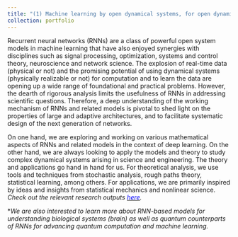 ```yaml
---
title: "(1) Machine learning by open dynamical systems, for open dynamical systems"
collection: portfolio
---
```

Recurrent neural networks (RNNs) are a class of powerful open system models in machine learning that have also enjoyed synergies with disciplines such as signal processing, optimization, systems and control theory, neuroscience and network science. The explosion of real-time data (physical or not) and the promising potential of using dynamical systems (physically realizable or not) for computation and to learn the data are opening up a wide range of foundational and practical problems. However, the dearth of rigorous analysis limits the usefulness of RNNs in addressing scientific questions. Therefore, a deep understanding of the working mechanism of RNNs and related models is pivotal to shed light on the properties of large and adaptive architectures, and to facilitate systematic design of the next generation of networks.

On one hand, we are exploring and working on various mathematical aspects of RNNs and related models in the context of deep learning. On the other hand, we are always looking to apply the models and theory to study complex dynamical systems arising in science and engineering. The theory and applications go hand in hand for us. For theoretical analysis, we use tools and techniques from  stochastic analysis, rough paths theory, statistical learning, among others. For applications, we are primarily inspired by ideas and insights from statistical mechanics and nonlinear science. <i>Check out the relevant research outputs [<font color = "blue">here</font>](https://shoelim.github.io/publications/).</i>

*<i>We are also interested to learn more about RNN-based models for understanding biological systems (brain) as well as quantum counterparts of RNNs for advancing quantum computation and machine learning.</i>
<br>
<br>

